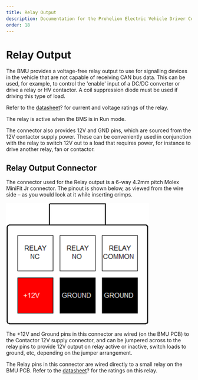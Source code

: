 ```yaml
---
title: Relay Output
description: Documentation for the Prohelion Electric Vehicle Driver Controls
order: 18
---
```


# Relay Output

The BMU provides a voltage-free relay output to use for signalling devices in the vehicle that are not capable of receiving CAN bus data.  This can be used, for example, to control the 'enable' input of a DC/DC converter or drive a relay or HV contactor.   A coil suppression diode must be used if driving this type of load. 

Refer to the [datasheet]()? for current and voltage ratings of the relay. 

The relay is active when the BMS is in Run mode.   

The connector also provides 12V and GND pins, which are sourced from the 12V contactor supply power.  These can be conveniently used in conjunction with the relay to switch 12V out to a load that requires power, for instance to drive another relay, fan or contactor. 

## Relay Output Connector 

The connector used for the Relay output is a 6-way 4.2mm pitch Molex MiniFit Jr connector.  The pinout is shown below, as viewed from the wire side – as you would look at it while inserting crimps.   

![6 way, 4.2mm pitch Molex Minifit Jr Connector](images/Relay_Output_Connector.png)

The +12V and Ground pins in this connector are wired (on the BMU PCB) to the Contactor 12V supply connector, and can be jumpered across to the relay pins to provide 12V output on relay active or inactive, switch loads to ground, etc, depending on the jumper arrangement. 

The Relay pins in this connector are wired directly to a small relay on the BMU PCB.  Refer to the [datasheet]()? for the ratings on this relay. 